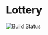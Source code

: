 # Lottery

[![Build Status](https://travis-ci.com/faisal2754/Eth-Lottery.svg?branch=main)](https://travis-ci.com/faisal2754/Eth-Lottery)
